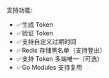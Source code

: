 支持功能:
- ✅生成 Token
- ✅验证 Token
- ✅支持自定义过期时间
- ✅Redis 存储黑名单（支持登出）
- ✅支持 Token 多端唯一（可选）
- ✅Go Modules 支持复用
